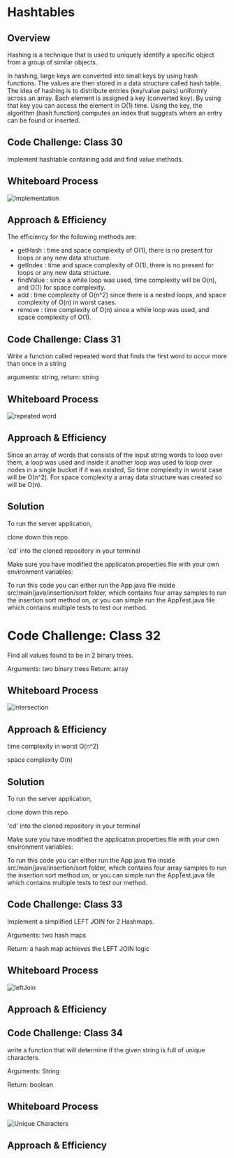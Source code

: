# Hashtables

## Overview

Hashing is a technique that is used to uniquely identify a specific object from a group of similar objects.

In hashing, large keys are converted into small keys by using hash functions. The values are then stored in a data structure called hash table. The idea of hashing is to distribute entries (key/value pairs) uniformly across an array. Each element is assigned a key (converted key). By using that key you can access the element in O(1) time. Using the key, the algorithm (hash function) computes an index that suggests where an entry can be found or inserted.


## Code Challenge: Class 30


Implement hashtable containing add and find value methods.

## Whiteboard Process

![Implementation](./implementation.JPG)

## Approach & Efficiency

The efficiency for the following methods are:
- getHash :  time and space complexity of O(1), there is no present for loops or any new data structure.
- getIndex : time and space complexity of O(1), there is no present for loops or any new data structure.
- findValue : since a while loop was used, time complexity will be O(n), and O(1) for space complexity.
- add : time complexity of O(n^2) since there is a nested loops, and space complexity of O(n) in worst cases.
- remove : time complexity of O(n) since a while loop was used, and space complexity of O(1).



## Code Challenge: Class 31

Write a function called repeated word that finds the first word to occur more than once in a string

arguments: string, return: string

## Whiteboard Process
![repeated word](./reapeatedWord.JPG)

## Approach & Efficiency

Since an array of words that consists of the input string words to loop over them, a loop was used and inside it another loop was used to loop over nodes in a single bucket if it was existed, So time complexity in worst case will be O(n^2).
For space complexity a array data structure was created so will be O(n).

## Solution

To run the server application,

clone down this repo.

'cd' into the cloned repository in your terminal

Make sure you have modified the applicaton.properties file with your own environment variables:

To run this code you can either run the App.java file inside src/main/java/insertion/sort folder, which contains four array samples to run the insertion sort method on, or you can simple run the AppTest.java file which contains multiple tests to test our method.

# Code Challenge: Class 32

Find all values found to be in 2 binary trees.

Arguments: two binary trees
Return: array

## Whiteboard Process

![intersection](./intersection.JPG)

## Approach & Efficiency

time complexity in worst O(n^2)

space complexity O(n)

## Solution

To run the server application,

clone down this repo.

'cd' into the cloned repository in your terminal

Make sure you have modified the applicaton.properties file with your own environment variables:

To run this code you can either run the App.java file inside src/main/java/insertion/sort folder, which contains four array samples to run the insertion sort method on, or you can simple run the AppTest.java file which contains multiple tests to test our method.

## Code Challenge: Class 33

Implement a simplified LEFT JOIN for 2 Hashmaps.

Arguments: two hash maps

Return: a hash map achieves the LEFT JOIN logic

## Whiteboard Process

![leftJoin](./leftJoin.JPG)

## Approach & Efficiency
<!-- What approach did you take? Why? What is the Big O space/time for this approach? -->


## Code Challenge: Class 34

write a function that will determine if the given string is full of unique characters.

Arguments: String

Return: boolean

## Whiteboard Process

![Unique Characters](./uniqueCharacters.png)

## Approach & Efficiency
<!-- What approach did you take? Why? What is the Big O space/time for this approach? -->

